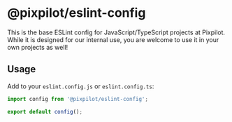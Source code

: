 # @pixpilot/eslint-config

This is the base ESLint config for JavaScript/TypeScript projects at Pixpilot. While it is designed for our internal use, you are welcome to use it in your own projects as well!

## Usage

Add to your `eslint.config.js` or `eslint.config.ts`:

```js
import config from '@pixpilot/eslint-config';

export default config();
```
